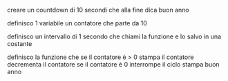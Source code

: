 creare un countdown di 10 secondi che alla fine dica buon anno

definisco 1 variabile
un contatore che parte da 10

definisco un intervallo di 1 secondo che chiami la funzione  e lo salvo in una costante

definisco la funzione che 
    se il contatore è > 0
        stampa il contatore
        decrementa il contatore
    se il contatore è 0 
        interrompe il ciclo
        stampa buon anno

